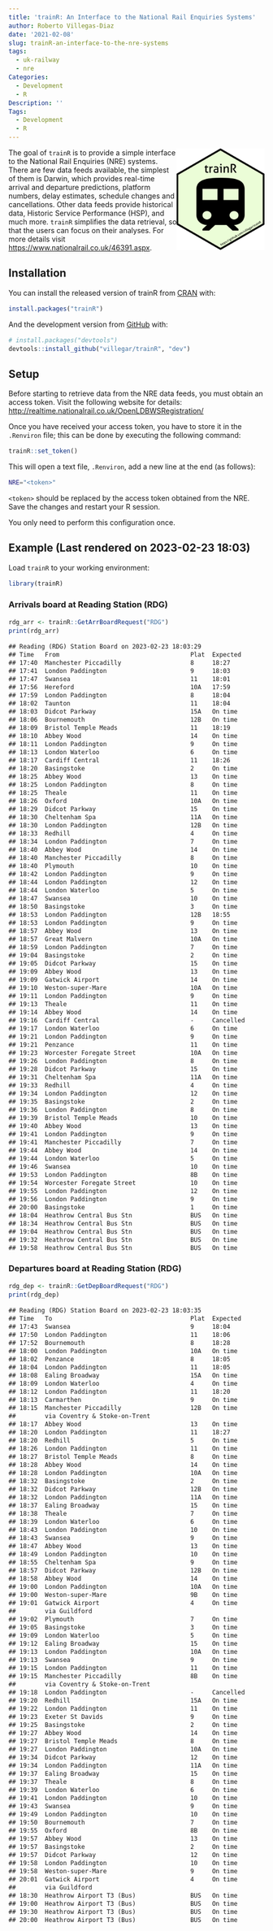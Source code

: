 ```yaml
---
title: 'trainR: An Interface to the National Rail Enquiries Systems'
author: Roberto Villegas-Diaz
date: '2021-02-08'
slug: trainR-an-interface-to-the-nre-systems
tags:
  - uk-railway
  - nre
Categories:
  - Development
  - R
Description: ''
Tags:
  - Development
  - R
---
```


<img src="https://raw.githubusercontent.com/villegar/trainR/main/inst/images/logo.png" alt="logo" align="right" height=200px/>

The goal of `trainR` is to provide a simple interface to the 
National Rail Enquiries (NRE) systems. There are few data feeds 
available, the simplest of them is Darwin, which provides real-time 
arrival and departure predictions, platform numbers, delay estimates, 
schedule changes and cancellations. Other data feeds provide historical 
data, Historic Service Performance (HSP), and much more. `trainR` 
simplifies the data retrieval, so that the users can focus on their 
analyses. For more details visit 
https://www.nationalrail.co.uk/46391.aspx.

## Installation

You can install the released version of trainR from [CRAN](https://CRAN.R-project.org) with:

``` r
install.packages("trainR")
```

And the development version from [GitHub](https://github.com/) with:

``` r
# install.packages("devtools")
devtools::install_github("villegar/trainR", "dev")
```

## Setup
Before starting to retrieve data from the NRE data feeds, you must obtain an access token. 
Visit the following website for details: http://realtime.nationalrail.co.uk/OpenLDBWSRegistration/

Once you have received your access token, you have to store it in the `.Renviron` file; this can be 
done by executing the following command:


```r
trainR::set_token()
```

This will open a text file, `.Renviron`, add a new line at the end (as follows):

```bash
NRE="<token>"
```

`<token>` should be replaced by the access token obtained from the NRE. Save the changes and restart 
your R session.

You only need to perform this configuration once.

## Example (Last rendered on 2023-02-23 18:03)

Load `trainR` to your working environment:

```r
library(trainR)
```

### Arrivals board at Reading Station (RDG)


```r
rdg_arr <- trainR::GetArrBoardRequest("RDG")
print(rdg_arr)
```

```
## Reading (RDG) Station Board on 2023-02-23 18:03:29
## Time   From                                    Plat  Expected
## 17:40  Manchester Piccadilly                   8     18:27
## 17:41  London Paddington                       9     18:03
## 17:47  Swansea                                 11    18:01
## 17:56  Hereford                                10A   17:59
## 17:59  London Paddington                       8     18:04
## 18:02  Taunton                                 11    18:04
## 18:03  Didcot Parkway                          15A   On time
## 18:06  Bournemouth                             12B   On time
## 18:09  Bristol Temple Meads                    11    18:19
## 18:10  Abbey Wood                              14    On time
## 18:11  London Paddington                       9     On time
## 18:13  London Waterloo                         6     On time
## 18:17  Cardiff Central                         11    18:26
## 18:20  Basingstoke                             2     On time
## 18:25  Abbey Wood                              13    On time
## 18:25  London Paddington                       8     On time
## 18:25  Theale                                  11    On time
## 18:26  Oxford                                  10A   On time
## 18:29  Didcot Parkway                          15    On time
## 18:30  Cheltenham Spa                          11A   On time
## 18:30  London Paddington                       12B   On time
## 18:33  Redhill                                 4     On time
## 18:34  London Paddington                       7     On time
## 18:40  Abbey Wood                              14    On time
## 18:40  Manchester Piccadilly                   8     On time
## 18:40  Plymouth                                10    On time
## 18:42  London Paddington                       9     On time
## 18:44  London Paddington                       12    On time
## 18:44  London Waterloo                         5     On time
## 18:47  Swansea                                 10    On time
## 18:50  Basingstoke                             3     On time
## 18:53  London Paddington                       12B   18:55
## 18:53  London Paddington                       9     On time
## 18:57  Abbey Wood                              13    On time
## 18:57  Great Malvern                           10A   On time
## 18:59  London Paddington                       7     On time
## 19:04  Basingstoke                             2     On time
## 19:05  Didcot Parkway                          15    On time
## 19:09  Abbey Wood                              13    On time
## 19:09  Gatwick Airport                         14    On time
## 19:10  Weston-super-Mare                       10A   On time
## 19:11  London Paddington                       9     On time
## 19:13  Theale                                  11    On time
## 19:14  Abbey Wood                              14    On time
## 19:16  Cardiff Central                         -     Cancelled
## 19:17  London Waterloo                         6     On time
## 19:21  London Paddington                       9     On time
## 19:21  Penzance                                11    On time
## 19:23  Worcester Foregate Street               10A   On time
## 19:26  London Paddington                       8     On time
## 19:28  Didcot Parkway                          15    On time
## 19:31  Cheltenham Spa                          11A   On time
## 19:33  Redhill                                 4     On time
## 19:34  London Paddington                       12    On time
## 19:35  Basingstoke                             2     On time
## 19:36  London Paddington                       8     On time
## 19:39  Bristol Temple Meads                    10    On time
## 19:40  Abbey Wood                              13    On time
## 19:41  London Paddington                       9     On time
## 19:41  Manchester Piccadilly                   7     On time
## 19:44  Abbey Wood                              14    On time
## 19:44  London Waterloo                         5     On time
## 19:46  Swansea                                 10    On time
## 19:53  London Paddington                       8B    On time
## 19:54  Worcester Foregate Street               10    On time
## 19:55  London Paddington                       12    On time
## 19:56  London Paddington                       9     On time
## 20:00  Basingstoke                             1     On time
## 18:04  Heathrow Central Bus Stn                BUS   On time
## 18:34  Heathrow Central Bus Stn                BUS   On time
## 19:04  Heathrow Central Bus Stn                BUS   On time
## 19:32  Heathrow Central Bus Stn                BUS   On time
## 19:58  Heathrow Central Bus Stn                BUS   On time
```

### Departures board at Reading Station (RDG)


```r
rdg_dep <- trainR::GetDepBoardRequest("RDG")
print(rdg_dep)
```

```
## Reading (RDG) Station Board on 2023-02-23 18:03:35
## Time   To                                      Plat  Expected
## 17:43  Swansea                                 9     18:04
## 17:50  London Paddington                       11    18:06
## 17:52  Bournemouth                             8     18:28
## 18:00  London Paddington                       10A   On time
## 18:02  Penzance                                8     18:05
## 18:04  London Paddington                       11    18:05
## 18:08  Ealing Broadway                         15A   On time
## 18:09  London Waterloo                         4     On time
## 18:12  London Paddington                       11    18:20
## 18:13  Carmarthen                              9     On time
## 18:15  Manchester Piccadilly                   12B   On time
##        via Coventry & Stoke-on-Trent           
## 18:17  Abbey Wood                              13    On time
## 18:20  London Paddington                       11    18:27
## 18:20  Redhill                                 5     On time
## 18:26  London Paddington                       11    On time
## 18:27  Bristol Temple Meads                    8     On time
## 18:28  Abbey Wood                              14    On time
## 18:28  London Paddington                       10A   On time
## 18:32  Basingstoke                             2     On time
## 18:32  Didcot Parkway                          12B   On time
## 18:32  London Paddington                       11A   On time
## 18:37  Ealing Broadway                         15    On time
## 18:38  Theale                                  7     On time
## 18:39  London Waterloo                         6     On time
## 18:43  London Paddington                       10    On time
## 18:43  Swansea                                 9     On time
## 18:47  Abbey Wood                              13    On time
## 18:49  London Paddington                       10    On time
## 18:55  Cheltenham Spa                          9     On time
## 18:57  Didcot Parkway                          12B   On time
## 18:58  Abbey Wood                              14    On time
## 19:00  London Paddington                       10A   On time
## 19:00  Weston-super-Mare                       9B    On time
## 19:01  Gatwick Airport                         4     On time
##        via Guildford                           
## 19:02  Plymouth                                7     On time
## 19:05  Basingstoke                             3     On time
## 19:09  London Waterloo                         5     On time
## 19:12  Ealing Broadway                         15    On time
## 19:13  London Paddington                       10A   On time
## 19:13  Swansea                                 9     On time
## 19:15  London Paddington                       11    On time
## 19:15  Manchester Piccadilly                   8B    On time
##        via Coventry & Stoke-on-Trent           
## 19:18  London Paddington                       -     Cancelled
## 19:20  Redhill                                 15A   On time
## 19:22  London Paddington                       11    On time
## 19:23  Exeter St Davids                        9     On time
## 19:25  Basingstoke                             2     On time
## 19:27  Abbey Wood                              14    On time
## 19:27  Bristol Temple Meads                    8     On time
## 19:27  London Paddington                       10A   On time
## 19:34  Didcot Parkway                          12    On time
## 19:34  London Paddington                       11A   On time
## 19:37  Ealing Broadway                         15    On time
## 19:37  Theale                                  8     On time
## 19:39  London Waterloo                         6     On time
## 19:41  London Paddington                       10    On time
## 19:43  Swansea                                 9     On time
## 19:49  London Paddington                       10    On time
## 19:50  Bournemouth                             7     On time
## 19:55  Oxford                                  8B    On time
## 19:57  Abbey Wood                              13    On time
## 19:57  Basingstoke                             2     On time
## 19:57  Didcot Parkway                          12    On time
## 19:58  London Paddington                       10    On time
## 19:58  Weston-super-Mare                       9     On time
## 20:01  Gatwick Airport                         4     On time
##        via Guildford                           
## 18:30  Heathrow Airport T3 (Bus)               BUS   On time
## 19:00  Heathrow Airport T3 (Bus)               BUS   On time
## 19:30  Heathrow Airport T3 (Bus)               BUS   On time
## 20:00  Heathrow Airport T3 (Bus)               BUS   On time
```
